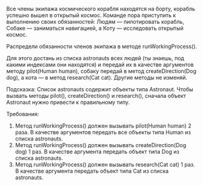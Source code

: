 
Все члены экипажа космического корабля находятся на борту, корабль успешно вышел в открытый космос.
Команде пора приступить к выполнению своих обязанностей:
Людям &mdash; пилотировать корабль, Собаке &mdash; заниматься навигацией, а Коту &mdash; исследовать открытый космос.

Распредели обязанности членов экипажа в методе runWorkingProcess().

Для этого достань из списка astronauts всех людей (ты знаешь, под какими индексами они находятся)
и передай их в качестве аргументов методу pilot(Human human), собаку передай в метод createDirection(Dog dog),
а кота &mdash; в метод research(Cat cat).
Другие методы не изменяй.

Подсказка:
Список astronauts содержит объекты типа Astronaut. Чтобы вызвать методы pilot(), createDirection() и research(),
сначала объект Astronaut нужно привести к правильному типу.


Требования:
1.	Метод runWorkingProcess() должен вызывать pilot(Human human) 2 раза. В качестве аргументов передать все объекты типа Human из списка astronauts.
2.	Метод runWorkingProcess() должен вызывать createDirection(Dog dog) 1 раз. В качестве аргумента передать объект типа Dog из списка astronauts.
3.	Метод runWorkingProcess() должен вызывать research(Cat cat) 1 раз. В качестве аргумента передать объект типа Cat из списка astronauts.


